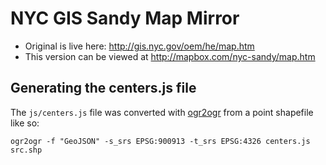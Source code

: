 # NYC GIS Sandy Map Mirror

- Original is live here: http://gis.nyc.gov/oem/he/map.htm
- This version can be viewed at http://mapbox.com/nyc-sandy/map.htm

## Generating the centers.js file

The `js/centers.js` file was converted with [ogr2ogr](http://www.gdal.org/ogr2ogr.html) from a point shapefile like so:

    ogr2ogr -f "GeoJSON" -s_srs EPSG:900913 -t_srs EPSG:4326 centers.js src.shp
